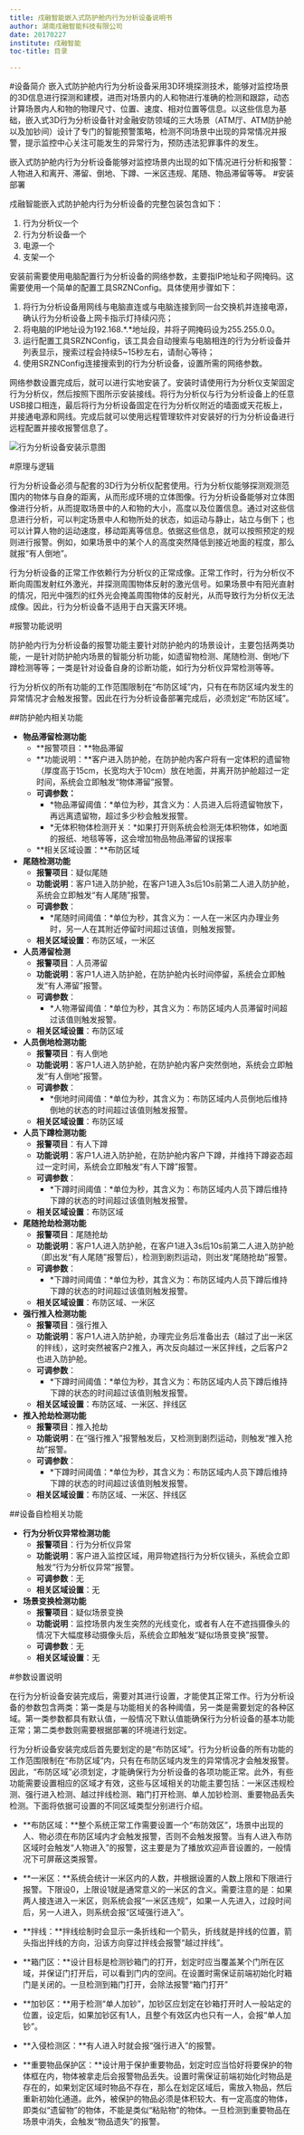```yaml
---
title: 戍融智能嵌入式防护舱内行为分析设备说明书
author: 湖南戍融智能科技有限公司
date: 20170227
institute: 戍融智能 
toc-title: 目录

---
```


#设备简介
嵌入式防护舱内行为分析设备采用3D环境探测技术，能够对监控场景的3D信息进行探测和建模，进而对场景内的人和物进行准确的检测和跟踪，动态计算场景内人和物的物理尺寸、位置、速度、相对位置等信息。以这些信息为基础，嵌入式3D行为分析设备针对金融安防领域的三大场景（ATM厅、ATM防护舱以及加钞间）设计了专门的智能预警策略，检测不同场景中出现的异常情况并报警，提示监控中心关注可能发生的异常行为，预防违法犯罪事件的发生。

嵌入式防护舱内行为分析设备能够对监控场景内出现的如下情况进行分析和报警：
人物进入和离开、滞留、倒地、下蹲、一米区违规、尾随、物品滞留等等。
#安装部署

戍融智能嵌入式防护舱内行为分析设备的完整包装包含如下：

1. 行为分析仪一个
2. 行为分析设备一个
3. 电源一个
4. 支架一个

安装前需要使用电脑配置行为分析设备的网络参数，主要指IP地址和子网掩码。这需要使用一个简单的配置工具SRZNConfig。具体使用步骤如下：

1. 将行为分析设备用网线与电脑直连或与电脑连接到同一台交换机并连接电源，确认行为分析设备上网卡指示灯持续闪亮；
2. 将电脑的IP地址设为192.168.\*.\*地址段，并将子网掩码设为255.255.0.0。
3. 运行配置工具SRZNConfig，该工具会自动搜索与电脑相连的行为分析设备并列表显示，搜索过程会持续5\~15秒左右，请耐心等待；
4. 使用SRZNConfig连接搜索到的行为分析设备，设置所需的网络参数。

网络参数设置完成后，就可以进行实地安装了。安装时请使用行为分析仪支架固定行为分析仪，然后按照下图所示安装接线。将行为分析仪与行为分析设备上的任意USB接口相连，最后将行为分析设备固定在行为分析仪附近的墙面或天花板上，并接通电源和网线。完成后就可以使用远程管理软件对安装好的行为分析设备进行远程配置并接收报警信息了。

![行为分析设备安装示意图](media/c.png)

#原理与逻辑

行为分析设备必须与配套的3D行为分析仪配套使用。行为分析仪能够探测观测范围内的物体与自身的距离，从而形成环境的立体图像。行为分析设备能够对立体图像进行分析，从而提取场景中的人和物的大小，高度以及位置信息。通过对这些信息进行分析，可以判定场景中人和物所处的状态，如运动与静止，站立与倒下；也可以计算人物的运动速度，移动距离等信息。依据这些信息，就可以按照预定的规则进行报警。例如，如果场景中的某个人的高度突然降低到接近地面的程度，那么就报“有人倒地”。

行为分析设备的正常工作依赖行为分析仪的正常成像。正常工作时，行为分析仪不断向周围发射红外激光，并探测周围物体反射的激光信号。如果场景中有阳光直射的情况，阳光中强烈的红外光会掩盖周围物体的反射光，从而导致行为分析仪无法成像。因此，行为分析设备不适用于白天露天环境。

#报警功能说明

防护舱内行为分析设备的报警功能主要针对防护舱内的场景设计，主要包括两类功能，一是针对防护舱内场景的智能分析功能，如遗留物检测、尾随检测、倒地/下蹲检测等等；一类是针对设备自身的诊断功能，如行为分析仪异常检测等等。

行为分析仪的所有功能的工作范围限制在“布防区域”内，只有在布防区域内发生的异常情况才会触发报警。因此在行为分析设备部署完成后，必须划定“布防区域”。

##防护舱内相关功能
* **物品滞留检测功能**
	* **报警项目：**物品滞留
	* **功能说明：**客户进入防护舱，在防护舱内客户将有一定体积的遗留物（厚度高于15cm，长宽均大于10cm）放在地面，并离开防护舱超过一定时间，系统会立即触发“物体滞留”报警。
	* **可调参数：**
		* *物品滞留阈值：*单位为秒，其含义为：人员进入后将遗留物放下，再远离遗留物，超过多少秒会触发报警。
		* *无体积物体检测开关：*如果打开则系统会检测无体积物体，如地面的报纸、地毯等等，这会增加物品物品滞留的误报率
	* **相关区域设置：**布防区域
* **尾随检测功能**
	* **报警项目**：疑似尾随
	* **功能说明**：客户1进入防护舱，在客户1进入3s后10s前第二人进入防护舱，系统会立即触发“有人尾随”报警。
	* **可调参数**：
		* *尾随时间阈值：*单位为秒，其含义为：一人在一米区内办理业务时，另一人在其附近停留时间超过该值，则触发报警。
	* **相关区域设置**：布防区域，一米区
* **人员滞留检测**
	* **报警项目**：人员滞留
	* **功能说明**：客户1人进入防护舱，在防护舱内长时间停留，系统会立即触发“有人滞留”报警。
	* **可调参数**：
		* *人物滞留阈值：*单位为秒，其含义为：布防区域内人员滞留时间超过该值则触发报警。
	* **相关区域设置**：布防区域
* **人员倒地检测功能**
	* **报警项目**：有人倒地
	* **功能说明**：客户1人进入防护舱，在防护舱内客户突然倒地，系统会立即触发“有人倒地”报警。
	* **可调参数**：
		* *倒地时间阈值：*单位为秒，其含义为：布防区域内人员倒地后维持倒地的状态的时间超过该值则触发报警。
	* **相关区域设置**：布防区域
* **人员下蹲检测功能**
	* **报警项目**：有人下蹲<br>
	* **功能说明**：客户1人进入防护舱，在防护舱内客户下蹲，并维持下蹲姿态超过一定时间，系统会立即触发“有人下蹲”报警。
	* **可调参数**：
		* *下蹲时间阈值：*单位为秒，其含义为：布防区域内人员下蹲后维持下蹲的状态的时间超过该值则触发报警。
	* **相关区域设置**：布防区域
* **尾随抢劫检测功能**
	* **报警项目**：尾随抢劫
	* **功能说明**：客户1人进入防护舱，在客户1进入3s后10s前第二人进入防护舱（即出发“有人尾随”报警后），检测到剧烈运动，则出发“尾随抢劫”报警。
	* **可调参数**：
		* *下蹲时间阈值：*单位为秒，其含义为：布防区域内人员下蹲后维持下蹲的状态的时间超过该值则触发报警。
	* **相关区域设置**：布防区域、一米区
* **强行推入检测功能**
	* **报警项目**：强行推入
	* **功能说明**：客户1人进入防护舱，办理完业务后准备出去（越过了出一米区的拌线），这时突然被客户2推入，再次反向越过一米区拌线，之后客户2也进入防护舱。
	* **可调参数**：
		* *下蹲时间阈值：*单位为秒，其含义为：布防区域内人员下蹲后维持下蹲的状态的时间超过该值则触发报警。
	* **相关区域设置**：布防区域、一米区、拌线区
* **推入抢劫检测功能**
	* **报警项目**：推入抢劫
	* **功能说明**：在“强行推入”报警触发后，又检测到剧烈运动，则触发“推入抢劫”报警。
	* **可调参数**：
		* *下蹲时间阈值：*单位为秒，其含义为：布防区域内人员下蹲后维持下蹲的状态的时间超过该值则触发报警。
	* **相关区域设置**：布防区域、一米区、拌线区

##设备自检相关功能
* **行为分析仪异常检测功能**
	* **报警项目**：行为分析仪异常
	* **功能说明**：客户进入监控区域，用异物遮挡行为分析仪镜头，系统会立即触发“行为分析仪异常”报警。
	* **可调参数**：无
	* **相关区域设置**：无
* **场景变换检测功能**
	* **报警项目**：疑似场景变换
	* **功能说明**：监控场景内发生突然的光线变化，或者有人在不遮挡摄像头的情况下大幅度移动摄像头后，系统会立即触发“疑似场景变换”报警。
	* **可调参数**：无
	* **相关区域设置**：无

#参数设置说明

在行为分析设备安装完成后，需要对其进行设置，才能使其正常工作。行为分析设备的参数包含两类：第一类是与功能相关的各种阈值，另一类是需要划定的各种区域。第一类参数都具有默认值，一般情况下默认值能确保行为分析设备的基本功能正常；第二类参数则需要根据部署的环境进行划定。

行为分析设备安装完成后首先要划定的是“布防区域”。行为分析设备的所有功能的工作范围限制在“布防区域”内，只有在布防区域内发生的异常情况才会触发报警。因此，“布防区域”必须划定，才能确保行为分析设备的各项功能正常。此外，有些功能需要设置相应的区域才有效，这些与区域相关的功能主要包括：一米区违规检测、强行进入检测、越过拌线检测、箱门打开检测、单人加钞检测、重要物品丢失检测。下面将依据可设置的不同区域类型分别进行介绍。

* **布防区域：**整个系统正常工作需要设置一个“布防效区”，场景中出现的人、物必须在布防区域内才会触发报警，否则不会触发报警。当有人进入布防区域时会触发“人物进入”的报警，这主要是为了播放欢迎声音设置的，一般情况下可屏蔽这类报警。

* **一米区：**系统会统计一米区内的人数，并根据设置的人数上限和下限进行报警。下限设0，上限设1就是通常意义的一米区的含义。需要注意的是：如果两人接连进入一米区，则系统会报“一米区违规”，如果一人先进入，过段时间后，另一人进入，则系统会报“区域强行进入”。

* **拌线：**拌线绘制时会显示一条折线和一个箭头，折线就是拌线的位置，箭头指出拌线的方向，沿该方向穿过拌线会报警“越过拌线”。

* **箱门区：**设计目标是检测钞箱门的打开，划定时应当覆盖某个门所在区域，并保证门打开后，可以看到门内的空间。在设置时需保证前端初始化时箱门是关闭的。一旦检测到箱门打开，会除法报警“箱门打开”

* **加钞区：**用于检测“单人加钞”，加钞区应划定在钞箱打开时人一般站定的位置，设定后，如果加钞区有1人，且整个有效区内也只有一人，会报“单人加钞”。

* **入侵检测区：**有人进入时就会报“强行进入”的报警。

* **重要物品保护区：**设计用于保护重要物品，划定时应当恰好将要保护的物体框在内，物体被拿走后会报警物品丢失。设置时需保证前端初始化时物品是存在的，如果划定区域时物品不存在，那么在划定区域后，需放入物品，然后重新初始化通道。此外，被保护的物品必须是体积较大、有一定高度的物体，即类似“遗留物”的物体，不能是类似“粘贴物”的物体。一旦检测到重要物品在场景中消失，会触发“物品遗失”的报警。
